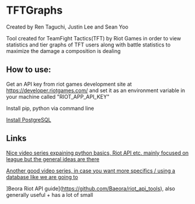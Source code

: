 # TFTGraphs
Created by Ren Taguchi, Justin Lee and Sean Yoo

Tool created for TeamFight Tactics(TFT) by Riot Games in order to view statistics and tier graphs of TFT users along with battle statistics to maximize the damage a composition is dealing

## How to use:
Get an API key from riot games development site at https://developer.riotgames.com/ and set it as an environment variable in your machine called "RIOT_APP_API_KEY"

Install pip, python via command line

[Install PostgreSQL](https://www.youtube.com/watch?v=KuQUNHCeKCk&ab_channel=BekBrace)




## Links


[Nice video series expaining python basics, Riot API etc. mainly focused on league but the general ideas are there](https://www.youtube.com/watch?v=jkzq9j5yeT8&list=PL3vL1pnMCbUERqllcwhcvEJbKum-M9zT5&ab_channel=iTeroGaming)



[Another good video series, in case you want more specifics / using a database like we are going to](https://www.youtube.com/watch?v=s4_6pAUEoVU&list=PL-ytr5d8yHD7kxWlWQXAG0Vi9vMXuijWq&ab_channel=417Devops)



]Beora Riot API guide](https://github.com/Baeora/riot_api_tools), also generally useful + has a lot of small

